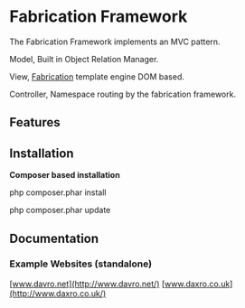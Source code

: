 Fabrication Framework
=====================

The Fabrication Framework implements an MVC pattern.


Model, Built in Object Relation Manager.

View, [Fabrication](https://github.com/davro/fabrication) template engine DOM based.

Controller, Namespace routing by the fabrication framework.
	
## Features

## Installation
__Composer based installation__

php composer.phar install

php composer.phar update

## Documentation

### Example Websites (standalone)

[www.davro.net](http://www.davro.net/)
[www.daxro.co.uk](http://www.daxro.co.uk/)
